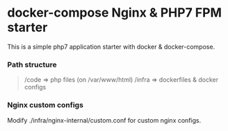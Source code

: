# docker-compose Nginx & PHP7 FPM starter
This is a simple php7 application starter with docker & docker-compose.

### Path structure

> /code => php files (on /var/www/html)
> /infra => dockerfiles & docker configs

### Nginx custom configs

Modify ./infra/nginx-internal/custom.conf for custom nginx configs.

